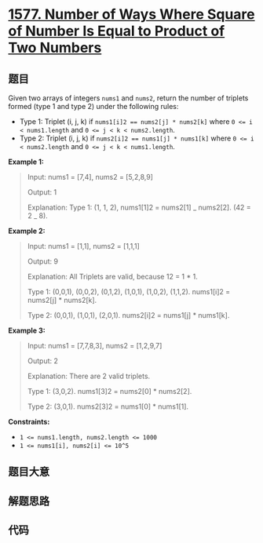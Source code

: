 # [1577. Number of Ways Where Square of Number Is Equal to Product of Two Numbers](https://leetcode.com/problems/number-of-ways-where-square-of-number-is-equal-to-product-of-two-numbers/)

## 题目

Given two arrays of integers `nums1` and `nums2`, return the number of
triplets formed (type 1 and type 2) under the following rules:

- Type 1: Triplet (i, j, k) if `nums1[i]2 == nums2[j] * nums2[k]` where `0 <= i < nums1.length` and `0 <= j < k < nums2.length`.
- Type 2: Triplet (i, j, k) if `nums2[i]2 == nums1[j] * nums1[k]` where `0 <= i < nums2.length` and `0 <= j < k < nums1.length`.

**Example 1:**

> Input: nums1 = [7,4], nums2 = [5,2,8,9]
>
> Output: 1
>
> Explanation: Type 1: (1, 1, 2), nums1[1]2 = nums2[1] _ nums2[2]. (42 = 2 _ 8).

**Example 2:**

> Input: nums1 = [1,1], nums2 = [1,1,1]
>
> Output: 9
>
> Explanation: All Triplets are valid, because 12 = 1 \* 1.
>
> Type 1: (0,0,1), (0,0,2), (0,1,2), (1,0,1), (1,0,2), (1,1,2). nums1[i]2 = nums2[j] \* nums2[k].
>
> Type 2: (0,0,1), (1,0,1), (2,0,1). nums2[i]2 = nums1[j] \* nums1[k].

**Example 3:**

> Input: nums1 = [7,7,8,3], nums2 = [1,2,9,7]
>
> Output: 2
>
> Explanation: There are 2 valid triplets.
>
> Type 1: (3,0,2). nums1[3]2 = nums2[0] \* nums2[2].
>
> Type 2: (3,0,1). nums2[3]2 = nums1[0] \* nums1[1].

**Constraints:**

- `1 <= nums1.length, nums2.length <= 1000`
- `1 <= nums1[i], nums2[i] <= 10^5`

## 题目大意

## 解题思路

## 代码

```javascript

```
